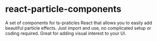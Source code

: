 # react-particle-components
A set of components for ts-praticles React that allows you to easily add beautiful particle effects. Just import and use, no complicated setup or coding required. Great for adding visual interest to your UI.
